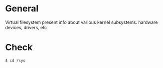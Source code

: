 # General
Virtual filesystem
present info about various kernel subsystems: hardware devices, drivers, etc

# Check
`$ cd /sys`
